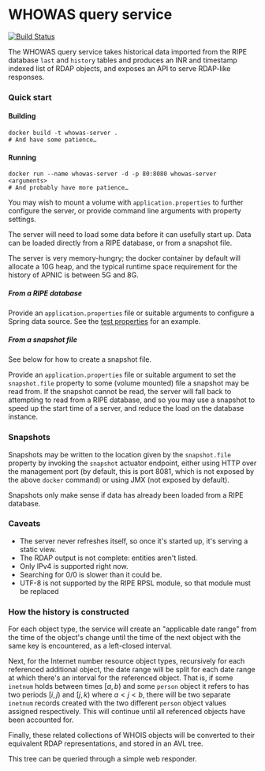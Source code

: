 # WHOWAS query service

[![Build Status](https://travis-ci.org/APNIC-net/whowas-service.svg?branch=master)](https://travis-ci.org/APNIC-net/whowas-service)

The WHOWAS query service takes historical data imported from the RIPE database
`last` and `history` tables and produces an INR and timestamp indexed list of
RDAP objects, and exposes an API to serve RDAP-like responses.

### Quick start

#### Building

    docker build -t whowas-server .
    # And have some patience…

#### Running

    docker run --name whowas-server -d -p 80:8080 whowas-server <arguments>
    # And probably have more patience…

You may wish to mount a volume with `application.properties` to further configure
the server, or provide command line arguments with property settings.

The server will need to load some data before it can usefully start up.  Data
can be loaded directly from a RIPE database, or from a snapshot file.

The server is very memory-hungry; the docker container by default will allocate a
10G heap, and the typical runtime space requirement for the history of APNIC is
between 5G and 8G.

##### From a RIPE database

Provide an `application.properties` file or suitable arguments to configure a Spring
data source.  See the [test properties](src/main/resoures/application-test.properties)
for an example.

##### From a snapshot file

See below for how to create a snapshot file.

Provide an `application.properties` file or suitable argument to set the `snapshot.file`
property to some (volume mounted) file a snapshot may be read from.  If the snapshot
cannot be read, the server will fall back to attempting to read from a RIPE database,
and so you may use a snapshot to speed up the start time of a server, and reduce the
load on the database instance.

### Snapshots

Snapshots may be written to the location given by the `snapshot.file` property by
invoking the `snapshot` actuator endpoint, either using HTTP over the management
port (by default, this is port 8081, which is not exposed by the above `docker` command)
or using JMX (not exposed by default).

Snapshots only make sense if data has already been loaded from a RIPE database.

### Caveats

  - The server never refreshes itself, so once it's started up, it's serving a static view.
  - The RDAP output is not complete: entities aren't listed.
  - Only IPv4 is supported right now.
  - Searching for 0/0 is slower than it could be.
  - UTF-8 is not supported by the RIPE RPSL module, so that module must be replaced

### How the history is constructed

For each object type, the service will create an "applicable date range" from
the time of the object's change until the time of the next object with the
same key is encountered, as a left-closed interval.

Next, for the Internet number resource object types, recursively for each
referenced additional object, the date range will be split for each date
range at which there's an interval for the referenced object.  That is, if
some `inetnum` holds between times $[a, b)$ and some `person` object it refers
to has two periods $[i, j)$ and $[j, k)$ where $a < j < b$, there will be
two separate `inetnum` records created with the two different `person` object
values assigned respectively.  This will continue until all referenced objects
have been accounted for.

Finally, these related collections of WHOIS objects will be converted to their
equivalent RDAP representations, and stored in an AVL tree.

This tree can be queried through a simple web responder.
